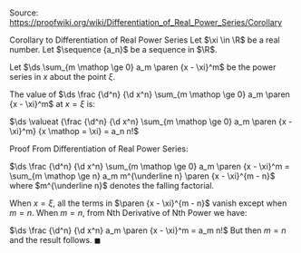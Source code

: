 # 

Source: https://proofwiki.org/wiki/Differentiation_of_Real_Power_Series/Corollary

Corollary to Differentiation of Real Power Series
Let $\xi \in \R$ be a real number.
Let $\sequence {a_n}$ be a sequence in $\R$.

Let $\ds \sum_{m \mathop \ge 0} a_m \paren {x - \xi}^m$ be the power series in $x$ about the point $\xi$.

The value of $\ds \frac {\d^n} {\d x^n} \sum_{m \mathop \ge 0} a_m \paren {x - \xi}^m$ at $x = \xi$ is:

$\ds \valueat {\frac {\d^n} {\d x^n} \sum_{m \mathop \ge 0} a_m \paren {x - \xi}^m} {x \mathop = \xi} = a_n n!$


Proof
From Differentiation of Real Power Series:

$\ds \frac {\d^n} {\d x^n} \sum_{m \mathop \ge 0} a_m \paren {x - \xi}^m = \sum_{m \mathop \ge n} a_m m^{\underline n} \paren {x - \xi}^{m - n}$
where $m^{\underline n}$ denotes the falling factorial.

When $x = \xi$, all the terms in $\paren {x - \xi}^{m - n}$ vanish except when $m = n$.
When $m = n$, from Nth Derivative of Nth Power we have:

$\ds \frac {\d^n} {\d x^n} a_m \paren {x - \xi}^m = a_m n!$
But then $m = n$ and the result follows.
$\blacksquare$





